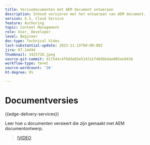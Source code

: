 ```yaml
---
title: Versiedocumenten met AEM document ontwerpen
description: Inhoud versieren met het ontwerpen van AEM document.
version: 6.5, Cloud Service
feature: Authoring
topic: Content Management
role: User, Developer
level: Beginner
doc-type: Technical Video
last-substantial-update: 2023-11-15T00:00:00Z
jira: KT-14494
thumbnail: 3425728.jpeg
source-git-commit: d17544c4f8dda03e5147a1f48dbbdae005ee9438
workflow-type: tm+mt
source-wordcount: '26'
ht-degree: 0%

---
```



# Documentversies

{{edge-delivery-services}}

Leer hoe u documenten versieert die zijn gemaakt met AEM documentontwerp.

>[!VIDEO](https://video.tv.adobe.com/v/3425728/?learn=on)
